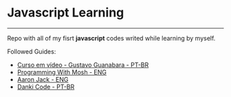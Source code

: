# Javascript Learning
---
Repo with all of my fisrt **javascript** codes writed while learning by myself.

Followed Guides:

* [Curso em vídeo - Gustavo Guanabara - PT-BR](https://www.youtube.com/watch?v=BXqUH86F-kA&list=PLntvgXM11X6pi7mW0O4ZmfUI1xDSIbmTm)
* [Programming With Mosh - ENG](https://www.youtube.com/watch?v=W6NZfCO5SIk)
* [Aaron Jack - ENG](https://www.youtube.com/watch?v=c-I5S_zTwAc)
* [Danki Code - PT-BR](https://www.youtube.com/watch?v=RvcRxEeJqi8)

